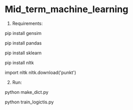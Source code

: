 # Mid_term_machine_learning
1. Requirements:

pip install gensim

pip install pandas

pip install sklearn

pip install nltk

import nltk
nltk.download('punkt')

2. Run:

python make_dict.py

python train_logictis.py